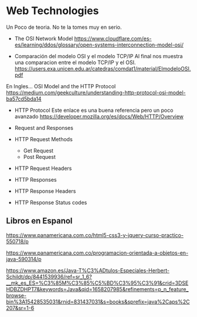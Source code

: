# Web Technologies

Un Poco de teoria. No te la tomes muy en serio.

- The OSI Network Model
  https://www.cloudflare.com/es-es/learning/ddos/glossary/open-systems-interconnection-model-osi/

- Comparación del modelo OSI y el modelo TCP/IP
Al final nos muestra una comparacion entre el modelo TCP/IP y el OSI.
https://users.exa.unicen.edu.ar/catedras/comdat1/material/ElmodeloOSI.pdf

En Ingles...
OSI Model and the HTTP Protocol
https://medium.com/geekculture/understanding-http-protocol-osi-model-ba57cd5bda14


- HTTP Protocol
Este enlace es una buena referencia pero un poco avanzado
https://developer.mozilla.org/es/docs/Web/HTTP/Overview

- Request and Responses

- HTTP Request Methods
  - Get Request
  - Post Request

- HTTP Request Headers

- HTTP Responses

- HTTP Response Headers

- HTTP Response Status codes


## Libros en Espanol

https://www.panamericana.com.co/html5-css3-y-jquery-curso-practico-550718/p

https://www.panamericana.com.co/programacion-orientada-a-objetos-en-java-590314/p

https://www.amazon.es/Java-T%C3%ADtulos-Especiales-Herbert-Schildt/dp/8441539936/ref=sr_1_6?__mk_es_ES=%C3%85M%C3%85%C5%BD%C3%95%C3%91&crid=3DSEHDBZDHPT7&keywords=Java&qid=1658207985&refinements=p_n_feature_browse-bin%3A15428535031&rnid=831437031&s=books&sprefix=java%2Caps%2C207&sr=1-6

